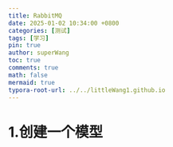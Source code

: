```yaml
---
title: RabbitMQ
date: 2025-01-02 10:34:00 +0800
categories: [测试]
tags: [学习]
pin: true
author: superWang
toc: true
comments: true
math: false
mermaid: true
typora-root-url: ../../littleWang1.github.io
---
```


# 1.创建一个模型



